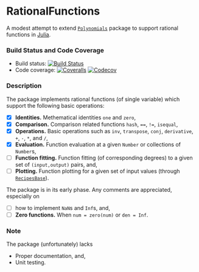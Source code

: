 # RationalFunctions

A modest attempt to extend [`Polynomials`][poly-link] package to support rational
functions in [Julia][julia-link].

[poly-link]:  https://github.com/Keno/Polynomials.jl
[julia-link]: http://julialang.org/

### Build Status and Code Coverage

-  Build status: [![Build Status][build-img]][build-link]
-  Code coverage: [![Coveralls][ca-img]][ca-link] [![Codecov][cc-img]][cc-link]

[build-img]:  https://travis-ci.org/aytekinar/RationalFunctions.jl.svg?branch=master
[build-link]: https://travis-ci.org/aytekinar/RationalFunctions.jl
[ca-img]: https://coveralls.io/repos/github/aytekinar/RationalFunctions.jl/badge.svg?branch=master
[ca-link]: https://coveralls.io/github/aytekinar/RationalFunctions.jl?branch=master
[cc-img]: https://codecov.io/gh/aytekinar/RationalFunctions.jl/branch/master/graph/badge.svg
[cc-link]: https://codecov.io/gh/aytekinar/RationalFunctions.jl

### Description

The package implements rational functions (of single variable) which support
the following basic operations:

- [x] **Identities.** Methematical identities `one` and `zero`,
- [x] **Comparison.** Comparison related functions `hash`, `==`, `!=`, `isequal`,
- [x] **Operations.** Basic operations such as `inv`, `transpose`, `conj`, `derivative`,
  `+`, `-`, `*`, and `/`,
- [x] **Evaluation.** Function evaluation at a given `Number` or collections of
  `Number`s,
- [ ] **Function fitting.** Function fitting (of corresponding degrees) to a given
  set of `(input,output)` pairs, and,
- [ ] **Plotting.** Function plotting for a given set of input values (through
  [`RecipesBase`][recipes-link]).

The package is in its early phase. Any comments are appreciated, especially on

- [ ] how to implement `NaN`s and `Inf`s, and,
- [ ] **Zero functions.** When `num = zero(num)` or `den = Inf`.

[recipes-link]: https://github.com/JuliaPlots/RecipesBase.jl

### Note

The package (unfortunately) lacks

- Proper documentation, and,
- Unit testing.
